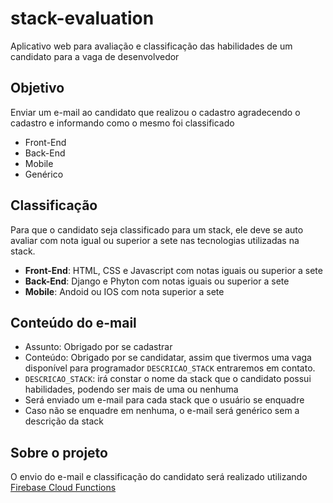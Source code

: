 # stack-evaluation

Aplicativo web para avaliação e classificação das habilidades de um candidato para a vaga de desenvolvedor

## Objetivo

  Enviar um e-mail ao candidato que realizou o cadastro agradecendo o cadastro e informando como o mesmo foi classificado

  - Front-End
  - Back-End
  - Mobile
  - Genérico

## Classificação

 Para que o candidato seja classificado para um stack, ele deve se auto avaliar com nota igual ou superior a sete nas tecnologias utilizadas na stack.

  - **Front-End**: HTML, CSS e Javascript com notas iguais ou superior a sete
  - **Back-End**: Django e Phyton com notas iguais ou superior a sete
  - **Mobile**: Andoid ou IOS com nota superior a sete

## Conteúdo do e-mail

  - Assunto: Obrigado por se cadastrar
  - Conteúdo: Obrigado por se candidatar, assim que tivermos uma vaga disponível para programador `DESCRICAO_STACK` entraremos em contato.
  - `DESCRICAO_STACK`: irá constar o nome da stack que o candidato possui habilidades, podendo ser mais de uma ou nenhuma
  - Será enviado um e-mail para cada stack que o usuário se enquadre
  - Caso não se enquadre em nenhuma, o e-mail será genérico sem a descrição da stack

## Sobre o projeto

 O envio do e-mail e classificação do candidato será realizado utilizando [Firebase Cloud Functions](https://firebase.google.com/docs/functions/)
 